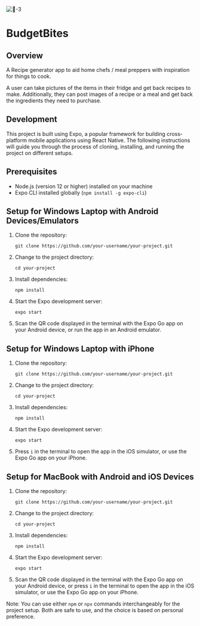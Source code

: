 
![🕌-3](https://github.com/user-attachments/assets/20f39c88-b29a-42e5-b1d5-0dc4d5eba79d)

# BudgetBites

## Overview

A Recipe generator app to aid home chefs / meal preppers with inspiration for things to cook.

A user can take pictures of the items in their fridge and get back recipes to make. Additionally, they can post images of a recipe or a meal and get back the ingredients they need to purchase.

## Development

This project is built using Expo, a popular framework for building cross-platform mobile applications using React Native. The following instructions will guide you through the process of cloning, installing, and running the project on different setups.

## Prerequisites

- Node.js (version 12 or higher) installed on your machine
- Expo CLI installed globally (`npm install -g expo-cli`)

## Setup for Windows Laptop with Android Devices/Emulators

1. Clone the repository:
   ```
   git clone https://github.com/your-username/your-project.git
   ```
2. Change to the project directory:
   ```
   cd your-project
   ```
3. Install dependencies:
   ```
   npm install
   ```
4. Start the Expo development server:
   ```
   expo start
   ```
5. Scan the QR code displayed in the terminal with the Expo Go app on your Android device, or run the app in an Android emulator.

## Setup for Windows Laptop with iPhone

1. Clone the repository:
   ```
   git clone https://github.com/your-username/your-project.git
   ```
2. Change to the project directory:
   ```
   cd your-project
   ```
3. Install dependencies:
   ```
   npm install
   ```
4. Start the Expo development server:
   ```
   expo start
   ```
5. Press `i` in the terminal to open the app in the iOS simulator, or use the Expo Go app on your iPhone.

## Setup for MacBook with Android and iOS Devices

1. Clone the repository:
   ```
   git clone https://github.com/your-username/your-project.git
   ```
2. Change to the project directory:
   ```
   cd your-project
   ```
3. Install dependencies:
   ```
   npm install
   ```
4. Start the Expo development server:
   ```
   expo start
   ```
5. Scan the QR code displayed in the terminal with the Expo Go app on your Android device, or press `i` in the terminal to open the app in the iOS simulator, or use the Expo Go app on your iPhone.

Note: You can use either `npm` or `npx` commands interchangeably for the project setup. Both are safe to use, and the choice is based on personal preference.
